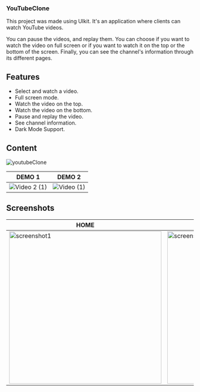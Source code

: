 ### YouTubeClone

This project was made using UIkit. It's an application where clients can watch YouTube videos.

You can pause the videos, and replay them. You can choose if you want to watch the video on full screen or if you want to watch it on the top or the bottom of the screen. Finally, you can see the channel's information through its different pages. 

## Features
- Select and watch a video.
- Full screen mode.
- Watch the video on the top.
- Watch the video on the bottom.
- Pause and replay the video.
- See channel information.
- Dark Mode Support.

## Content
![youtubeClone](https://user-images.githubusercontent.com/106885120/222921393-a21539b0-8ef0-453f-9f2e-80d6967106a4.jpeg)

DEMO 1 | DEMO 2 |
-------|--------|
![Video 2 (1)](https://user-images.githubusercontent.com/106885120/222922471-0d945f09-8681-4da1-843c-cde7c7c36151.gif)|![Video (1)](https://user-images.githubusercontent.com/106885120/222922615-f1baf457-e475-452e-8318-e2811d271392.gif)

## Screenshots
HOME | VIDEOS  |
-------|--------|
<img width="409" alt="screenshot1" src="https://user-images.githubusercontent.com/106885120/222921871-4de348c8-4dd6-4c67-9cf9-445681b434dc.png">|<img width="409" alt="screenshot2" src="https://user-images.githubusercontent.com/106885120/222921875-56001ad2-e888-49f7-bc35-bce3d1d8ed3d.png">

